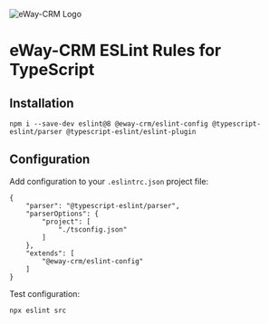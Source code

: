 ![eWay-CRM Logo](https://www.eway-crm.com/wp-content/themes/eway/img/email/logo_grey.png)
# eWay-CRM ESLint Rules for TypeScript

## Installation

```
npm i --save-dev eslint@8 @eway-crm/eslint-config @typescript-eslint/parser @typescript-eslint/eslint-plugin
```

## Configuration

Add configuration to your ```.eslintrc.json``` project file:

```
{
    "parser": "@typescript-eslint/parser",
    "parserOptions": {
        "project": [
            "./tsconfig.json"
        ]
    },
    "extends": [
        "@eway-crm/eslint-config"
    ]
}
```

Test configuration:

```
npx eslint src
```